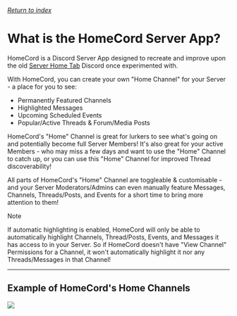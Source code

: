 *[Return to index](https://github.com/HomeCord/homecord-docs/blob/main/README.md)*

# What is the HomeCord Server App?

HomeCord is a Discord Server App designed to recreate and improve upon the old [Server Home Tab](<https://support.discord.com/hc/en-us/articles/6156116949911>) Discord once experimented with.

With HomeCord, you can create your own "Home Channel" for your Server - a place for you to see:
- Permanently Featured Channels
- Highlighted Messages
- Upcoming Scheduled Events
- Popular/Active Threads & Forum/Media Posts

HomeCord's "Home" Channel is great for lurkers to see what's going on and potentially become full Server Members!
It's also great for your active Members - who may miss a few days and want to use the "Home" Channel to catch up, or you can use this "Home" Channel for improved Thread discoverability!

All parts of HomeCord's "Home" Channel are toggleable & customisable - and your Server Moderators/Admins can even manually feature Messages, Channels, Threads/Posts, and Events for a short time to bring more attention to them!

> [!NOTE]
> If automatic highlighting is enabled, HomeCord will only be able to automatically highlight Channels, Thread/Posts, Events, and Messages it has access to in your Server. So if HomeCord doesn't have "View Channel" Permissions for a Channel, it won't automatically highlight it nor any Threads/Messages in that Channel!

---

## Example of HomeCord's Home Channels

![](https://i.imgur.com/MefRSg8.png)
